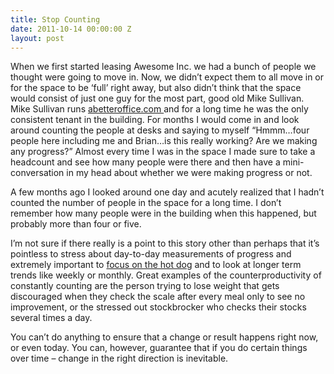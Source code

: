 ```yaml
---
title: Stop Counting
date: 2011-10-14 00:00:00 Z
layout: post
---
```

 
<p>When we first started leasing Awesome Inc. we had a bunch of people we thought were going to move in. Now, we didn&rsquo;t expect them to all move in or for the space to be &lsquo;full&rsquo; right away, but also didn&rsquo;t think that the space would consist of just one guy for the most part, good old Mike Sullivan.  Mike Sullivan runs <a href="http://www.abetteroffice.com/" target="_blank">abetteroffice.com </a>and for a long time he was the only consistent tenant in the building. For months I would come in and look around counting the people at desks and saying to myself &ldquo;Hmmm&hellip;four people here including me and Brian&hellip;is this really working? Are we making any progress?&rdquo; Almost every time I was in the space I made sure to take a headcount and see how many people were there and then have a mini-conversation in my head about whether we were making progress or not.</p>
<p>A few months ago I looked around one day and acutely realized that I hadn&rsquo;t counted the number of people in the space for a long time. I don&rsquo;t remember how many people were in the building when this happened, but probably more than four or five.</p>
<p>I&rsquo;m not sure if there really is a point to this story other than perhaps that it&rsquo;s pointless to stress about day-to-day measurements of progress and extremely important to <a href="http://awesomeinc.org/Blog/focus-on-the-hot-dog" target="_blank">focus on the hot dog</a> and to look at longer term trends like weekly or monthly. Great examples of the counterproductivity of constantly counting are the person trying to lose weight that gets discouraged when they check the scale after every meal only to see no improvement, or the stressed out stockbrocker who checks their stocks several times a day.</p>
<p>You can&rsquo;t do anything to ensure that a change or result happens right now, or even today. You can, however, guarantee that if you do certain things over time – change in the right direction is inevitable.</p>
